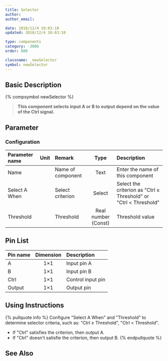 ```yaml
---
title: Selector
author:
author_email:

date: 2018/12/4 10:03:10
updated: 2018/12/4 10:03:10

type: components
category: -3006
order: 800

classname: _newSelector
symbol: newSelector
---
```


## Basic Description

{% compsymbol newSelector %}

> **This component selects input A or B to output depend on the value of the Ctrl signal.**

## Parameter

### Configuration

| Parameter name | Unit | Remark            |        Type         | Description                                                      |
| :------------- | :--- | :---------------- | :-----------------: | :--------------------------------------------------------------- |
| Name           |      | Name of component |        Text         | Enter the name of this component                                 |
| Select A When  |      | Select criterion  |       Select        | Select the criterion as "Ctrl ≥ Threshold" or "Ctrl < Threshold" |
| Threshold      |      | Threshold         | Real number (Const) | Threshold value                                                  |

## Pin List

| Pin name | Dimension | Description       |
| :------- | :-------: | :---------------- |
| A        |    1×1    | Input pin A       |
| B        |    1×1    | Input pin B       |
| Ctrl     |    1×1    | Control input pin |
| Output   |    1×1    | Output pin        |

## Using Instructions

{% pullquote info %}
Configure "Select A When" and "Threshold" to determine selector criteria, such as: "Ctrl ≥ Threshold", "Ctrl < Threshold".

- If "Ctrl" satisfies the criterion, then output A.
- If "Ctrl" doesn't satisfie the criterion, then output B.
  {% endpullquote %}

## See Also
